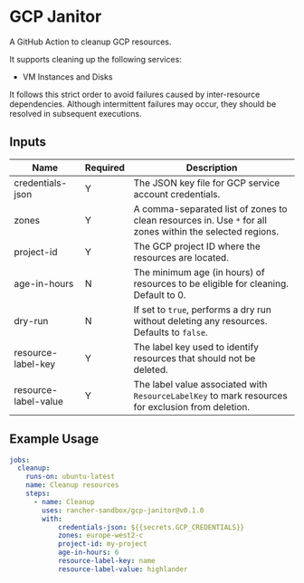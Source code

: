 # GCP Janitor

A GitHub Action to cleanup GCP resources.

It supports cleaning up the following services:

- VM Instances and Disks

It follows this strict order to avoid failures caused by inter-resource dependencies. Although intermittent failures may occur, they should be resolved in subsequent executions.

## Inputs

| Name                 | Required | Description                                                                                                 |
| -------------------- | -------- | ----------------------------------------------------------------------------------------------------------- |
| credentials-json     | Y        | The JSON key file for GCP service account credentials.                                                      |
| zones                | Y        | A comma-separated list of zones to clean resources in. Use `*` for all zones within the selected regions.   |
| project-id           | Y        | The GCP project ID where the resources are located.                                                         |
| age-in-hours         | N        | The minimum age (in hours) of resources to be eligible for cleaning. Default to 0.                          |
| dry-run              | N        | If set to `true`, performs a dry run without deleting any resources. Defaults to `false`.                   |
| resource-label-key   | Y        | The label key used to identify resources that should not be deleted.                                        |
| resource-label-value | Y        | The label value associated with `ResourceLabelKey` to mark resources for exclusion from deletion.           |

## Example Usage

```yaml
jobs:
  cleanup:
    runs-on: ubuntu-latest
    name: Cleanup resources
    steps:
      - name: Cleanup
        uses: rancher-sandbox/gcp-janitor@v0.1.0
        with:
            credentials-json: ${{secrets.GCP_CREDENTIALS}}
            zones: europe-west2-c
            project-id: my-project
            age-in-hours: 6
            resource-label-key: name
            resource-label-value: highlander
```
